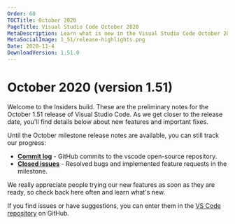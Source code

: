 ```yaml
---
Order: 60
TOCTitle: October 2020
PageTitle: Visual Studio Code October 2020
MetaDescription: Learn what is new in the Visual Studio Code October 2020 Release (1.51)
MetaSocialImage: 1_51/release-highlights.png
Date: 2020-11-4
DownloadVersion: 1.51.0
---
```

# October 2020 (version 1.51)

<!-- DOWNLOAD_LINKS_PLACEHOLDER -->

Welcome to the Insiders build. These are the preliminary notes for the October 1.51 release of Visual Studio Code. As we get closer to the release date, you'll find details below about new features and important fixes.

Until the October milestone release notes are available, you can still track our progress:

* **[Commit log](https://github.com/Microsoft/vscode/commits/master)** - GitHub commits to the vscode open-source repository.
* **[Closed issues](https://github.com/Microsoft/vscode/issues?q=is%3Aissue+milestone%3A%22October+2020%22+is%3Aclosed)** - Resolved bugs and implemented feature requests in the milestone.

We really appreciate people trying our new features as soon as they are ready, so check back here often and learn what's new.

If you find issues or have suggestions, you can enter them in the [VS Code repository](https://github.com/Microsoft/vscode/issues) on GitHub.

<!-- In-product release notes styles.  Do not modify without also modifying regex in gulpfile.common.js -->
<a id="scroll-to-top" role="button" title="Scroll to top" aria-label="scroll to top" href="#"><span class="icon"></span></a>
<link rel="stylesheet" type="text/css" href="css/inproduct_releasenotes.css"/>